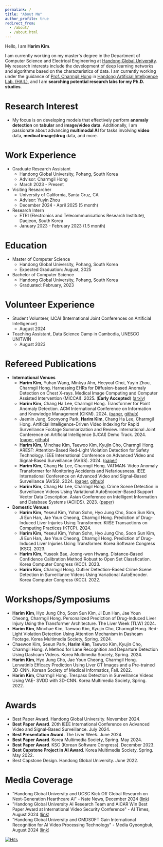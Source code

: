 ```yaml
---
permalink: /
title: "About Me"
author_profile: true
redirect_from: 
  - /about/
  - /about.html
---
```

Hello, I am **Harim Kim**.

I am currently working on my master's degree in the Department of Computer Science and Electrical Engineering at [Handong Global University](https://handong.edu/). My research interests include the development of deep learning networks and algorithms based on the characteristics of data. I am currently working under the guidance of [Prof. Charmgil Hong](https://charmgil.github.io/) in [Handong Artificial Intelligence Lab. (HAIL)](https://hail.handong.edu/), and I am **searching potential research labs for my Ph.D. studies**.

Research Interest
======
- My focus is on developing models that effectively perform **anomaly detection** on **tabular** and **image/video data**. Additionally, I am passionate about advancing **multimodal AI** for tasks involving **video** data, **medical image/drug** data, and more.

Work Experience
======
- Graduate Research Assistant
  - Handong Global University, Pohang, South Korea
  - Advisor: Charmgil Hong
  - March 2023 - Present
- Visiting Researcher
  - University of California, Santa Cruz, CA
  - Advisor: Yuyin Zhou
  - December 2024 - April 2025 (5 month)
- Research Intern
  - ETRI (Electronics and Telecommunications Research Institute), Daejeon, South Korea
  - January 2023 - February 2023 (1.5 month)

Education
======
- Master of Computer Science
  - Handong Global University, Pohang, South Korea
  - Expected Graduation: August, 2025
- Bachelor of Computer Science
  - Handong Global University, Pohang, South Korea
  - Graduated: February, 2023

Volunteer Experience
======
- Student Volunteer, IJCAI (International Joint Conferences on Artificial Intelligence)
  - August 2024
- Teaching Assistant, Data Science Camp in Cambodia, UNESCO UNITWIN
  - August 2023

Refereed Publications
======
- **International Venues**
  - **Harim Kim**, Yuhan Wang, Minkyu Ahn, Heeyoul Choi, Yuyin Zhou, Charmgil Hong. Harnessing EHRs for Diffusion-based Anomaly Detection on Chest X-rays. Medical Image Computing and Computer Assisted Intervention (MICCAI). 2025. (**Early Accepted**) ([arxiv](https://arxiv.org/abs/2505.17311))
  - **Harim Kim**, Chang Ha Lee, Charmgil Hong. Transformer for Point Anomaly Detection. ACM International Conference on Information and Knowledge Management (CIKM). 2024. ([paper](https://dl.acm.org/doi/10.1145/3627673.3679859), [github](https://github.com/nth221/TransPAD))
  - Jaemin Jung, Soonyong Park, **Harim Kim**, Chang Ha Lee, Charmgil Hong. Artificial Intelligence-Driven Video Indexing for Rapid Surveillance Footage Summarization and Review. International Joint Conference on Artificial Intelligence (IJCAI) Demo Track. 2024. ([paper](https://www.ijcai.org/proceedings/2024/1009.pdf), [github](https://github.com/nth221/videx))
  - **Harim Kim**, Minchae Kim, Taewoo Kim, Kyujin Cho, Charmgil Hong. AREST: Attention-Based Red-Light Violation Detection for Safety Technology. IEEE International Conference on Advanced Video and Signal-Based Surveillance (AVSS). 2024. ([paper](https://ieeexplore.ieee.org/document/10672611))
  - **Harim Kim**, Chang Ha Lee, Charmgil Hong. VATMAN: Video Anomaly Transformer for Monitoring Accidents and Nefariousness. IEEE International Conference on Advanced Video and Signal-Based Surveillance (AVSS). 2024. ([paper](https://ieeexplore.ieee.org/document/10672570), [github](https://github.com/nth221/vatman))
  - **Harim Kim**, Chang Ha Lee, Charmgil Hong. Crime Scene Detection in Surveillance Videos Using Variational AutoEncoder-Based Support Vector Data Description. Asian Conference on Intelligent Information and Database Systems (ACIIDS). 2023. ([paper](https://link.springer.com/chapter/10.1007/978-3-031-42430-4_37))
- **Domestic Venues**
  - **Harim Kim**, Yeseul Kim, Yohan Sohn, Hyo Jung Cho, Soon Sun Kim, Ji Eun Han, Jae Youn Cheong, Charmgil Hong. Prediction of Drug-Induced Liver Injuries Using Transformer. KIISE Transactions on Computing Practices (KTCP). 2024.
  - **Harim Kim**, Yeseul Kim, Yohan Sohn, Hyo Jung Cho, Soon Sun Kim, Ji Eun Han, Jae Youn Cheong, Charmgil Hong. Prediction of Drug-Induced Liver Injuries Using Transformer. Korea Software Congress (KSC). 2023.
  - **Harim Kim**, Yuseok Bae, Joong-won Hwang. Distance-Based Confidence Calibration Method Robust to Open Set Classfication. Korea Computer Congress (KCC). 2023.
  - **Harim Kim**, Charmgil Hong. Outlier Detection-Based Crime Scene Detection in Surveillance Videos Using Variational AutoEncoder. Korea Computer Congress (KCC). 2022.
 
Workshops/Symposiums
======
- **Harim Kim**, Hyo Jung Cho, Soon Sun Kim, Ji Eun Han, Jae Youn Cheong, Charmgil Hong. Personalized Prediction of Drug-Induced Liver Injury Using the Transformer Architecture. The Liver Week (TLW) 2024.
- **Harim Kim**, Minchae Kim, Taewoo Kim, Kyujin Cho, Charmgil Hong. Red-Light Violation Detection Using Attention Mechanism in Dashcam Footage. Korea Multimedia Society, Spring. 2024.
- Chaewon Kim, Seeun Park, **Harim Kim**, Taewoo Kim, Kyujin Cho, Charmgil Hong. A Method for Lane Recognition and Departure Detection Using Dashcam Videos. Korea Multimedia Society, Spring. 2024.
- **Harim Kim**, Hyo Jung Cho, Jae Youn Cheong, Charmgil Hong. Lenvatinib Efficacy Prediction Using Liver CT Images and a Pre-trained 3D-CNN. Korean Society of Medical Informatics, Fall. 2022.
- **Harim Kim**, Charmgil Hong. Trespass Detection in Surveillance Videos Using VAE- SVDD with 3D-CNN. Korea Multimedia Society, Spring. 2022.

Awards
======
- Best Paper Award. Handong Global University. November 2024.
- **Best Paper Award**. 20th IEEE International Conference on Advanced Video and Signal-Based Surveillance. July 2024.
- **Best Presentation Award**. The Liver Week. June 2024.
- **Best Paper Award**. Korea Multimedia Society, Spring. May 2024.
- **Best Paper Award**. KSC (Korean Software Congress). December 2023.
- **Best Capstone Project in AI Award**. Korea Multimedia Society, Spring. May 2022.
- Best Capstone Design. Handong Global University. June 2022.

Media Coverage
======
- "Handong Global University and UCSC Kick Off Global Research on Next-Generation Hearthcare AI" - Nate News, December 2024 ([link](https://m.news.nate.com/view/20241231n06219?mid=m03&list=recent&cpcd=))
- "Handong Global University AI Research Team and AiCAR Win Best Paper Award at International Video Security Conference" - AI Times, August 2024 ([link](https://www.aitimes.kr/news/articleView.html?idxno=31894))
- "Handong Global University and GMDSOFT Gain International Recognition for AI Video Processing Technology" - Media Gyeongbuk, August 2024 ([link](http://www.mediagb.kr/news/view.php?idx=35347))


[![Hits](https://hits.seeyoufarm.com/api/count/incr/badge.svg?url=https%3A%2F%2Fhrkim153.github.io%2F&count_bg=%235C5C5C&title_bg=%23C5E1EB&icon=retroarch&icon_color=%23E7E7E7&title=Hits&edge_flat=false)](https://hits.seeyoufarm.com)
